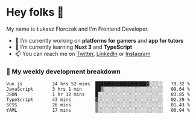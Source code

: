 # Hey folks 👋

My name is Łukasz Florczak and I'm Frontend Developer. 

- 🔭 I’m currently working on **platforms for gamers** and **app for tutors**
- 🌱 I’m currently learning **Nuxt 3** and **TypeScript**
- 📫 You can reach me on [Twitter](https://twitter.com/lukaszflorczak), [LinkedIn](https://pl.linkedin.com/in/lukasz-florczak) or [Instagram](https://instagram.com/lukaszflorczak)


### 🧮 My weekly development breakdown

<!--START_SECTION:waka-->

```text
Vue.js           24 hrs 52 mins  ███████████████████▓░░░░░   79.32 %
JavaScript       3 hrs 1 min     ██▒░░░░░░░░░░░░░░░░░░░░░░   09.64 %
JSON             1 hr 12 mins    █░░░░░░░░░░░░░░░░░░░░░░░░   03.85 %
TypeScript       43 mins         ▓░░░░░░░░░░░░░░░░░░░░░░░░   02.29 %
SCSS             26 mins         ▒░░░░░░░░░░░░░░░░░░░░░░░░   01.43 %
YAML             17 mins         ▒░░░░░░░░░░░░░░░░░░░░░░░░   00.94 %
```

<!--END_SECTION:waka-->

<!--
**lukaszflorczak/lukaszflorczak** is a ✨ _special_ ✨ repository because its `README.md` (this file) appears on your GitHub profile.

Here are some ideas to get you started:

- 🔭 I’m currently working on ...
- 🌱 I’m currently learning ...
- 👯 I’m looking to collaborate on ...
- 🤔 I’m looking for help with ...
- 💬 Ask me about ...
- 📫 How to reach me: ...
- 😄 Pronouns: ...
- ⚡ Fun fact: ...
-->
